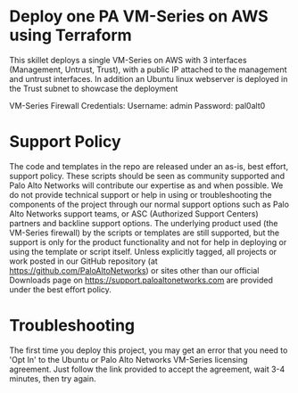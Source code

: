 # Deploy one PA VM-Series on AWS using Terraform

This skillet deploys a single VM-Series on AWS with 3 interfaces (Management, Untrust, Trust), with a public IP attached to the management and untrust interfaces. In addition an Ubuntu linux webserver is deployed in the Trust subnet to showcase the deployment

VM-Series Firewall Credentials:
Username: admin
Password: pal0alt0

# Support Policy
The code and templates in the repo are released under an as-is, best effort, support policy. These scripts should be seen as community supported and Palo Alto Networks will contribute our expertise as and when possible. We do not provide technical support or help in using or troubleshooting the components of the project through our normal support options such as Palo Alto Networks support teams, or ASC (Authorized Support Centers) partners and backline support options. The underlying product used (the VM-Series firewall) by the scripts or templates are still supported, but the support is only for the product functionality and not for help in deploying or using the template or script itself. Unless explicitly tagged, all projects or work posted in our GitHub repository (at https://github.com/PaloAltoNetworks) or sites other than our official Downloads page on https://support.paloaltonetworks.com are provided under the best effort policy.

# Troubleshooting
The first time you deploy this project, you may get an error that you need to 'Opt In' to the Ubuntu or Palo Alto Networks VM-Series licensing agreement. Just follow the link provided to accept the agreement, wait 3-4 minutes, then try again.